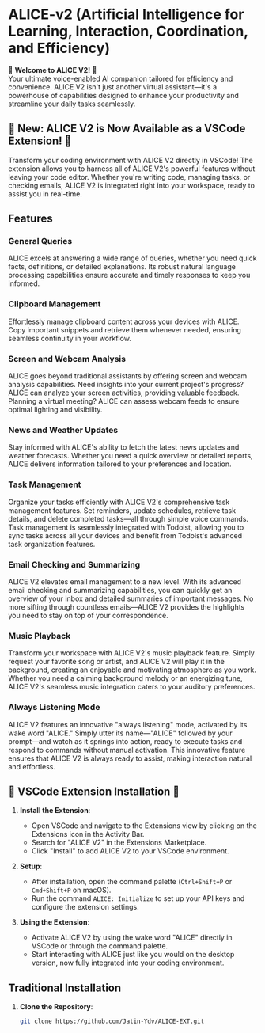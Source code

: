 # ALICE-v2 (Artificial Intelligence for Learning, Interaction, Coordination, and Efficiency)

🚀 **Welcome to ALICE V2!** 🚀  
Your ultimate voice-enabled AI companion tailored for efficiency and convenience. ALICE V2 isn't just another virtual assistant—it's a powerhouse of capabilities designed to enhance your productivity and streamline your daily tasks seamlessly.

## 🌟 New: ALICE V2 is Now Available as a VSCode Extension! 🌟

Transform your coding environment with ALICE V2 directly in VSCode! The extension allows you to harness all of ALICE V2's powerful features without leaving your code editor. Whether you're writing code, managing tasks, or checking emails, ALICE V2 is integrated right into your workspace, ready to assist you in real-time.

## Features

### General Queries
ALICE excels at answering a wide range of queries, whether you need quick facts, definitions, or detailed explanations. Its robust natural language processing capabilities ensure accurate and timely responses to keep you informed.

### Clipboard Management
Effortlessly manage clipboard content across your devices with ALICE. Copy important snippets and retrieve them whenever needed, ensuring seamless continuity in your workflow.

### Screen and Webcam Analysis
ALICE goes beyond traditional assistants by offering screen and webcam analysis capabilities. Need insights into your current project's progress? ALICE can analyze your screen activities, providing valuable feedback. Planning a virtual meeting? ALICE can assess webcam feeds to ensure optimal lighting and visibility.

### News and Weather Updates
Stay informed with ALICE's ability to fetch the latest news updates and weather forecasts. Whether you need a quick overview or detailed reports, ALICE delivers information tailored to your preferences and location.

### Task Management
Organize your tasks efficiently with ALICE V2's comprehensive task management features. Set reminders, update schedules, retrieve task details, and delete completed tasks—all through simple voice commands. Task management is seamlessly integrated with Todoist, allowing you to sync tasks across all your devices and benefit from Todoist's advanced task organization features.

### Email Checking and Summarizing
ALICE V2 elevates email management to a new level. With its advanced email checking and summarizing capabilities, you can quickly get an overview of your inbox and detailed summaries of important messages. No more sifting through countless emails—ALICE V2 provides the highlights you need to stay on top of your correspondence.

### Music Playback
Transform your workspace with ALICE V2's music playback feature. Simply request your favorite song or artist, and ALICE V2 will play it in the background, creating an enjoyable and motivating atmosphere as you work. Whether you need a calming background melody or an energizing tune, ALICE V2's seamless music integration caters to your auditory preferences.

### Always Listening Mode
ALICE V2 features an innovative "always listening" mode, activated by its wake word "ALICE." Simply utter its name—"ALICE" followed by your prompt—and watch as it springs into action, ready to execute tasks and respond to commands without manual activation. This innovative feature ensures that ALICE V2 is always ready to assist, making interaction natural and effortless.

## 🚀 VSCode Extension Installation 🚀

1. **Install the Extension**:
   - Open VSCode and navigate to the Extensions view by clicking on the Extensions icon in the Activity Bar.
   - Search for "ALICE V2" in the Extensions Marketplace.
   - Click "Install" to add ALICE V2 to your VSCode environment.

2. **Setup**:
   - After installation, open the command palette (`Ctrl+Shift+P` or `Cmd+Shift+P` on macOS).
   - Run the command `ALICE: Initialize` to set up your API keys and configure the extension settings.

3. **Using the Extension**:
   - Activate ALICE V2 by using the wake word "ALICE" directly in VSCode or through the command palette.
   - Start interacting with ALICE just like you would on the desktop version, now fully integrated into your coding environment.

## Traditional Installation

1. **Clone the Repository**:
   ```bash
   git clone https://github.com/Jatin-Ydv/ALICE-EXT.git
